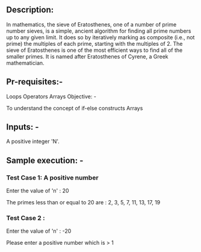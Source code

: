 ## Description:

In mathematics, the sieve of Eratosthenes, one of a number of prime number sieves, is a simple, ancient algorithm for finding all prime numbers up to any given limit. It does so by iteratively marking as composite (i.e., not prime) the multiples of each prime, starting with the multiples of 2.
The sieve of Eratosthenes is one of the most efficient ways to find all of the smaller primes. It is named after Eratosthenes of Cyrene, a Greek mathematician.
## Pr-requisites:-

Loops
Operators
Arrays
Objective: -

To understand the concept of if-else constructs
Arrays
## Inputs: -

A positive integer 'N'. 
## Sample execution: -
### Test Case 1: A positive number

Enter the value of 'n' : 20

The primes less than or equal to 20 are : 2, 3, 5, 7, 11, 13, 17, 19
### Test Case 2 :

Enter the value of 'n' : -20

Please enter a positive number which is > 1
